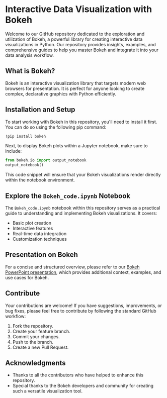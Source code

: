 # Interactive Data Visualization with Bokeh

Welcome to our GitHub repository dedicated to the exploration and utilization of Bokeh, a powerful library for creating interactive data visualizations in Python. Our repository provides insights, examples, and comprehensive guides to help you master Bokeh and integrate it into your data analysis workflow.

## What is Bokeh?

Bokeh is an interactive visualization library that targets modern web browsers for presentation. It is perfect for anyone looking to create complex, declarative graphics with Python efficiently.

## Installation and Setup

To start working with Bokeh in this repository, you'll need to install it first. You can do so using the following pip command:

```bash
!pip install bokeh
```

Next, to display Bokeh plots within a Jupyter notebook, make sure to include:

```python
from bokeh.io import output_notebook
output_notebook()
```

This code snippet will ensure that your Bokeh visualizations render directly within the notebook environment.

## Explore the `Bokeh_code.ipynb` Notebook

The `Bokeh_code.ipynb` notebook within this repository serves as a practical guide to understanding and implementing Bokeh visualizations. It covers:

- Basic plot creation
- Interactive features
- Real-time data integration
- Customization techniques

## Presentation on Bokeh

For a concise and structured overview, please refer to our [Bokeh PowerPoint presentation](https://tome.app/shoumik-e5d/advanced-topic-presentation-bokeh-cloyjs50a0f8xmr7a1cqks1ny), which provides additional context, examples, and use cases for Bokeh.

## Contribute

Your contributions are welcome! If you have suggestions, improvements, or bug fixes, please feel free to contribute by following the standard GitHub workflow:

1. Fork the repository.
2. Create your feature branch.
3. Commit your changes.
4. Push to the branch.
5. Create a new Pull Request.

## Acknowledgments

- Thanks to all the contributors who have helped to enhance this repository.
- Special thanks to the Bokeh developers and community for creating such a versatile visualization tool.
